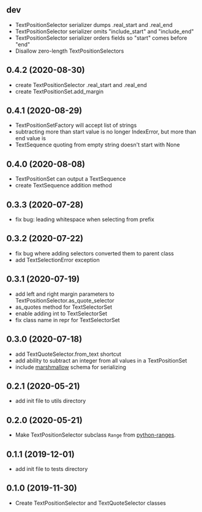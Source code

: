 dev
------------------
- TextPositionSelector serializer dumps .real_start and .real_end
- TextPositionSelector serializer omits "include_start" and "include_end"
- TextPositionSelector serializer orders fields so "start" comes before "end"
- Disallow zero-length TextPositionSelectors

0.4.2 (2020-08-30)
------------------
- create TextPositionSelector .real_start and .real_end
- create TextPositionSet.add_margin

0.4.1 (2020-08-29)
------------------
- TextPositionSetFactory will accept list of strings
- subtracting more than start value is no longer IndexError, but more than end value is
- TextSequence quoting from empty string doesn't start with None

0.4.0 (2020-08-08)
------------------
- TextPositionSet can output a TextSequence
- create TextSequence addition method

0.3.3 (2020-07-28)
------------------
- fix bug: leading whitespace when selecting from prefix

0.3.2 (2020-07-22)
------------------
- fix bug where adding selectors converted them to parent class
- add TextSelectionError exception

0.3.1 (2020-07-19)
------------------
- add left and right margin parameters to TextPositionSelector.as_quote_selector
- as_quotes method for TextSelectorSet
- enable adding int to TextSelectorSet
- fix class name in repr for TextSelectorSet

0.3.0 (2020-07-18)
------------------
- add TextQuoteSelector.from_text shortcut
- add ability to subtract an integer from all values in a TextPositionSet
- include [marshmallow](https://github.com/marshmallow-code/marshmallow) schema for serializing

0.2.1 (2020-05-21)
------------------
- add init file to utils directory

0.2.0 (2020-05-21)
------------------
- Make TextPositionSelector subclass `Range` from [python-ranges](https://github.com/Superbird11/ranges).

0.1.1 (2019-12-01)
------------------
- add init file to tests directory

0.1.0 (2019-11-30)
------------------
- Create TextPositionSelector and TextQuoteSelector classes
